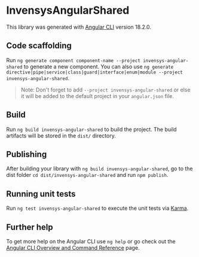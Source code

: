 # InvensysAngularShared

This library was generated with [Angular CLI](https://github.com/angular/angular-cli) version 18.2.0.

## Code scaffolding

Run `ng generate component component-name --project invensys-angular-shared` to generate a new component. You can also use `ng generate directive|pipe|service|class|guard|interface|enum|module --project invensys-angular-shared`.
> Note: Don't forget to add `--project invensys-angular-shared` or else it will be added to the default project in your `angular.json` file. 

## Build

Run `ng build invensys-angular-shared` to build the project. The build artifacts will be stored in the `dist/` directory.

## Publishing

After building your library with `ng build invensys-angular-shared`, go to the dist folder `cd dist/invensys-angular-shared` and run `npm publish`.

## Running unit tests

Run `ng test invensys-angular-shared` to execute the unit tests via [Karma](https://karma-runner.github.io).

## Further help

To get more help on the Angular CLI use `ng help` or go check out the [Angular CLI Overview and Command Reference](https://angular.dev/tools/cli) page.

